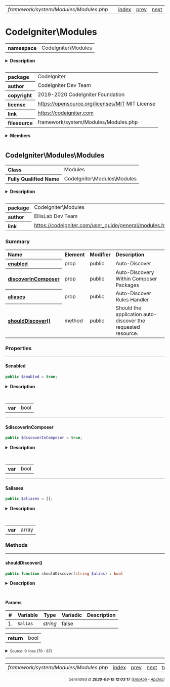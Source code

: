 


 



<table>
<tr>
<td style="width:100%"><em>framework/system/Modules/Modules.php</em></td>
<td><a href="../../../../../../api/index.md">index</a></td>
<td><a href="../../../../../../api/vendor/codeigniter4/framework/system/Model.md">prev</a></td>
<td><a href="../../../../../../api/vendor/codeigniter4/framework/system/Pager/Exceptions/PagerException.md">next</a></td>
</tr>
</table>







# CodeIgniter\Modules 
<table style="text-align:left">
<tr><th>namespace</th><td>CodeIgniter\Modules</td></tr>
</table>

<details>
<summary style="margin-bottom:12px;"><strong>Description</strong></summary>

<table>
<tr><td>
CodeIgniter
</td></tr>
</table>

<table>
<tr><td>
An open source application development framework for PHP

This content is released under the MIT License (MIT)

Copyright (c) 2014-2019 British Columbia Institute of Technology
Copyright (c) 2019-2020 CodeIgniter Foundation

Permission is hereby granted, free of charge, to any person obtaining a copy
of this software and associated documentation files (the "Software"), to deal
in the Software without restriction, including without limitation the rights
to use, copy, modify, merge, publish, distribute, sublicense, and/or sell
copies of the Software, and to permit persons to whom the Software is
furnished to do so, subject to the following conditions:

The above copyright notice and this permission notice shall be included in
all copies or substantial portions of the Software.

THE SOFTWARE IS PROVIDED "AS IS", WITHOUT WARRANTY OF ANY KIND, EXPRESS OR
IMPLIED, INCLUDING BUT NOT LIMITED TO THE WARRANTIES OF MERCHANTABILITY,
FITNESS FOR A PARTICULAR PURPOSE AND NONINFRINGEMENT. IN NO EVENT SHALL THE
AUTHORS OR COPYRIGHT HOLDERS BE LIABLE FOR ANY CLAIM, DAMAGES OR OTHER
LIABILITY, WHETHER IN AN ACTION OF CONTRACT, TORT OR OTHERWISE, ARISING FROM,
OUT OF OR IN CONNECTION WITH THE SOFTWARE OR THE USE OR OTHER DEALINGS IN
THE SOFTWARE.
</td></tr>
</table>

</details>



<table style="text-align:left">
<tr style="vertical-align:top;">
<th>package</th>
<td>CodeIgniter
</td>
</tr>
<tr style="vertical-align:top;">
<th>author</th>
<td>CodeIgniter Dev Team
</td>
</tr>
<tr style="vertical-align:top;">
<th>copyright</th>
<td>2019-2020 CodeIgniter Foundation
</td>
</tr>
<tr style="vertical-align:top;">
<th>license</th>
<td><a href="https://opensource.org/licenses/MIT">https://opensource.org/licenses/MIT</a>	MIT License
</td>
</tr>
<tr style="vertical-align:top;">
<th>link</th>
<td><a href="https://codeigniter.com">https://codeigniter.com</a>

</td>
</tr>
<tr style="vertical-align:top;">
<th>filesource</th>
<td>framework/system/Modules/Modules.php
</td>
</tr>
</table>

 

<details>
<summary style="margin-bottom:12px;"><strong>Members</strong></summary>
<table>
<tr><td><a href="../../../../../../api/vendor/codeigniter4/framework/system/Modules/Modules.md">CodeIgniter\Modules\Modules</a></td></tr>
</table>
</details>



 

 
## CodeIgniter\Modules\Modules

<table style="text-align:left">
<tr><th>Class</th><td>Modules</td></tr>
<tr><th>Fully Qualified Name</th><td>CodeIgniter\Modules\Modules</td></tr>
</table>


<details>
<summary style="margin-bottom:12px;"><strong>Description</strong></summary>

<table>
<tr><td>
Modules Class
</td></tr>
</table>


</details>



<table style="text-align:left">
<tr style="vertical-align:top;">
<th>package</th>
<td>CodeIgniter\Modules
</td>
</tr>
<tr style="vertical-align:top;">
<th>author</th>
<td>EllisLab Dev Team
</td>
</tr>
<tr style="vertical-align:top;">
<th>link</th>
<td><a href="https://codeigniter.com/user_guide/general/modules.html">https://codeigniter.com/user_guide/general/modules.html</a>

</td>
</tr>
</table>



### Summary


<table style="text-align:left;">
<tr>
<th>Name</th>
<th>Element</th>
<th>Modifier</th>
<th>Description</th>
</tr>

<tr>
<th><a href="#enabled"><strong>enabled</strong></a></th>
<td>prop</td>
<td>
public

</td>
<td>Auto-Discover</td>
</tr>
<tr>
<th><a href="#discoverInComposer"><strong>discoverInComposer</strong></a></th>
<td>prop</td>
<td>
public

</td>
<td>Auto-Discovery Within Composer Packages</td>
</tr>
<tr>
<th><a href="#aliases"><strong>aliases</strong></a></th>
<td>prop</td>
<td>
public

</td>
<td>Auto-Discover Rules Handler</td>
</tr>

<tr>
<th><a href="#shouldDiscover"><strong>shouldDiscover</strong>()</a></th>
<td>method</td>
<td>
public

</td>
<td>Should the application auto-discover the requested resource.</td>
</tr>

</table>





### Properties


<hr>

#### $enabled

```php
public $enabled = true;
```

<details>
<summary style="margin-bottom:12px;"><strong>Description</strong></summary>

<table>
<tr><td>
Auto-Discover
</td></tr>
</table>


</details>



<table style="text-align:left">
</table>




<table>
<tr>
<th style="vertical-align:top;">var</th>
<td>bool
</td>
</tr>
</table>


<hr>

#### $discoverInComposer

```php
public $discoverInComposer = true;
```

<details>
<summary style="margin-bottom:12px;"><strong>Description</strong></summary>

<table>
<tr><td>
Auto-Discovery Within Composer Packages
</td></tr>
</table>


</details>



<table style="text-align:left">
</table>




<table>
<tr>
<th style="vertical-align:top;">var</th>
<td>bool
</td>
</tr>
</table>


<hr>

#### $aliases

```php
public $aliases = [];
```

<details>
<summary style="margin-bottom:12px;"><strong>Description</strong></summary>

<table>
<tr><td>
Auto-Discover Rules Handler
</td></tr>
</table>


</details>



<table style="text-align:left">
</table>




<table>
<tr>
<th style="vertical-align:top;">var</th>
<td>array
</td>
</tr>
</table>







### Methods


<hr>

#### shouldDiscover()

```php
public function shouldDiscover(string $alias) : bool
```

<details>
<summary style="margin-bottom:12px;"><strong>Description</strong></summary>

<table>
<tr><td>
Should the application auto-discover the requested resource.
</td></tr>
</table>


</details>



<table style="text-align:left">
</table>


**Params**

<table>
<thead>
<tr>
<th>#</th>
<th>Variable</th>
<th>Type</th>
<th>Variadic</th>
<th>Description</th>
</tr>
</thead>
<tbody>

<tr>
<td>1.</td>
<td><code>$alias</code></td>
<td><em>string
</em></td>
<td>false</td>
<td></td>
</tr>


</tbody>
</table>



<table>
<tr>
<th style="vertical-align:top;">return</th>
<td>bool
</td>
</tr>
</table>





<details>
<summary><small>Source: 9 lines (79 - 87)</small></summary>

```php
public function shouldDiscover(string $alias): bool
{
	if (! $this->enabled)
	{
		return false;
	}

	return in_array(strtolower($alias), $this->aliases);
}
```

</details>





 


 
  




<hr>

<table>
<tr>
<td style="width:100%"><em>framework/system/Modules/Modules.php</em></td>
<td><a href="../../../../../../api/index.md">index</a></td>
<td><a href="../../../../../../api/vendor/codeigniter4/framework/system/Model.md">prev</a></td>
<td><a href="../../../../../../api/vendor/codeigniter4/framework/system/Pager/Exceptions/PagerException.md">next</a></td>
<td><a href="#">top</a></td></tr>
</table>




<div style="text-align:right;">

<small>_Generated at **2020-08-15 12:03:17**_ *([EnixApp](https://github.com/enix-app) - [ApiDoc](https://github.com/enix-app/apidoc))*</small>
</div>